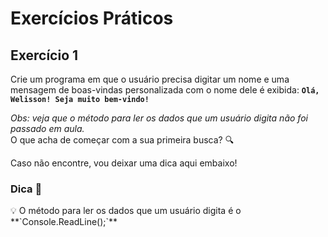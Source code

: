 ﻿# Exercícios Práticos

## Exercício 1

Crie um programa em que o usuário precisa digitar um nome e uma mensagem de boas-vindas personalizada com o nome dele é exibida: **`Olá, Welisson! Seja muito bem-vindo!`**

*Obs: veja que o método para ler os dados que um usuário digita não foi passado em aula.*  
O que acha de começar com a sua primeira busca? 🔍

Caso não encontre, vou deixar uma dica aqui embaixo!

### Dica 👀

<aside>
💡 O método para ler os dados que um usuário digita é o **`Console.ReadLine();`**
</aside>